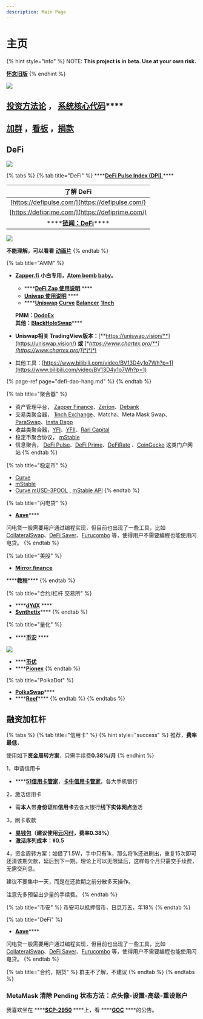 ```yaml
---
description: Main Page
---
```


# 主页



{% hint style="info" %}
NOTE: **This project is in beta. Use at your own risk.**    
  
   [**怀念旧版**](https://guhhhhaa.gitbook.io/bfm-unity-doc-v1/)
{% endhint %}

![](.gitbook/assets/bfm%20%283%29.png)

## [**投资方法论**](https://guhhhhaa.gitbook.io/joinquant/jin-rong-li-lun-zong-jie)  **，** [**系统核心代码**](https://guhhhhaa.gitbook.io/bfm/ruan-jian-bfm-on-python)\*\*\*\*

## [加群](https://guhhhhaa.gitbook.io/bfm/ru-he-jia-ru-wo-men-de-tao-lun-qun-zu) ，[看板](https://trello.com/b/z4aDgNAL/todolist) ，[捐款](https://guhhhhaa.gitbook.io/bfm/juan-zeng-da-shang)

## **DeFi**

![](.gitbook/assets/btc.png)

{% tabs %}
{% tab title="DeFi" %}
\*\*\*\*[**DeFi Pulse Index \(DPI\)** ](https://info.uniswap.org/token/0x1494ca1f11d487c2bbe4543e90080aeba4ba3c2b)\*\*\*\*

| 了解 DeFi |
| :---: |
| [https://defipulse.com/](https://defipulse.com/) |
| [https://defiprime.com/](https://defiprime.com/) |
| \*\*\*\*[**链闻：DeFi**](https://www.chainnews.com/tag_9336.htm)\*\*\*\* |

![](.gitbook/assets/0_f4drzr5wsbt3fbdw.jpeg)

**不能理解，可以看看** [**动画片**](https://www.agefans.tv/play/20200054?playid=2_1)
{% endtab %}

{% tab title="AMM" %}
* [**Zapper.fi** ](https://www.zapper.fi/) **小白专用，**[**Atom bomb baby**](https://music.163.com/song?id=567215077&userid=273670441)**。**

  * \*\*\*\*[**DeFi Zap 使用说明**](https://www.fmz.com/bbs-topic/5371)  ****
  * [**Uniwap    使用说明**](https://www.chainnews.com/articles/522868612900.htm)  ****
  * \*\*\*\*[**Uniswap**](https://app.uniswap.org/) [**Curve**](https://www.curve.com/) [**Balancer**](https://balancer.finance/) [**1Inch**](https://1inch.exchange/)

  **PMM：**[**DodoEx**](https://app.dodoex.io/)  
  **其他：**[**BlackHoleSwap**](https://blackholeswap.com/swap)\*\*\*\*

* **Uniswap相关 TradingView版本：**[**https://uniswap.vision/**](https://uniswap.vision/) **或** [**https://www.chartex.pro/**](https://www.chartex.pro/)\*\*\*\*
* 其他工具：[https://www.bilibili.com/video/BV13D4y1o7Wh?p=1](https://www.bilibili.com/video/BV13D4y1o7Wh?p=1)

{% page-ref page="defi-dao-hang.md" %}
{% endtab %}

{% tab title="聚合器" %}
* 资产管理平台， [Zapper Finance](https://zapper.fi/)、[Zerion](https://zerion.io/)、[Debank](https://debank.com/)
* 交易类聚合器， [1inch Exchange](https://1inch.exchange/)、Matcha、Meta Mask Swap、[ParaSwap](https://paraswap.io/#/)、[Insta Dapp](https://defi.instadapp.io/) 
* 收益类聚合器，[YFI](https://yearn.finance/)、[YFII](https://dfi.money/)、[Rari Capital](https://app.rari.capital/)
* 稳定币聚合协议， [mStable](https://mstable.app/)
* 信息聚合， [DeFi Pulse](https://defipulse.com/)、[DeFi Prime](https://defiprime.com/)、[DeFiRate](https://defirate.com/) 、[CoinGecko](https://www.coingecko.com/) 这类门户网站
{% endtab %}

{% tab title="稳定币" %}
* [Curve](https://www.curve.fi/)
* [mStable](https://mstable.app/#/save)
* [Curve mUSD-3POOL](https://www.curve.fi/musd/deposit) , [mStable API](https://mstable.app/#/earn/curve-musd-3pool)
{% endtab %}

{% tab title="闪电贷" %}
* [**Aave**](https://app.aave.com/)\*\*\*\*

闪电贷一般需要用户通过编程实现，但目前也出现了一些工具，比如 [CollateralSwap](https://collateralswap.com/)、[DeFi Saver](https://app.defisaver.com/)、[Furucombo](https://furucombo.app/) 等，使得用户不需要编程也能使用闪电贷。
{% endtab %}

{% tab title="美股" %}
* [**Mirror.finance**](https://mirror.finance/)

\*\*\*\*[**教程**](https://www.douban.com/group/topic/204847108/)\*\*\*\*
{% endtab %}

{% tab title="合约/杠杆 交易所" %}
* \*\*\*\*[**dYdX**](https://dydx.exchange/) ****
* [**Synthetix**](https://synthetix.io/)\*\*\*\*
{% endtab %}

{% tab title="量化" %}
* \*\*\*\*[**币安**](https://www.binance.com/cn) ****

![](.gitbook/assets/image%20%285%29.png)

* \*\*\*\*[**币优**](https://www.biyou.tech/)
* \*\*\*\*[**Pionex**](https://www.pionex.com/)
{% endtab %}

{% tab title="PolkaDot" %}
* [**PolkaSwap**](https://polkaswap.io/)\*\*\*\*
* \*\*\*\*[**Reef**](https://reef.finance/)\*\*\*\*
{% endtab %}
{% endtabs %}

## 融资加杠杆

{% tabs %}
{% tab title="信用卡" %}
{% hint style="success" %}
推荐，**费率最低**，

使用如下**资金周转方案**，只需手续费**0.38%/月**
{% endhint %}

1，申请信用卡

* \*\*\*\*[**51信用卡管家**](https://www.u51.com/)，[**卡牛信用卡管家**](https://www.kaniu.com/)，各大手机银行

2，激活信用卡

* 需**本人**带**身份证**和**信用卡**去各大银行**线下实体网点**激活

3，刷卡收款

* [**易钱包**](https://yqb.net.cn/)**（建议使用**[**云闪付**](https://yunshanfu.unionpay.com/)**，费率0.38%）**
* **激活序列成本：¥0.5**

4，资金周转方案：如借了1.5W，手中只有1k，那么将1k还进刷出，重复15次即可还清该期欠款，延后到下一期。理论上可以无限延后，这样每个月只需交手续费，无需交利息。

建议不要集中一天，而是在还款期之前分散多天操作。

注意先多预留出少量的手续费。
{% endtab %}

{% tab title="币安" %}
币安可以抵押借币，日息万五，年18%
{% endtab %}

{% tab title="DeFi" %}
* [**Aave**](https://app.aave.com/)\*\*\*\*

闪电贷一般需要用户通过编程实现，但目前也出现了一些工具，比如 [CollateralSwap](https://collateralswap.com/)、[DeFi Saver](https://app.defisaver.com/)、[Furucombo](https://furucombo.app/) 等，使得用户不需要编程也能使用闪电贷。
{% endtab %}

{% tab title="合约，期货" %}
群主不了解，不建议
{% endtab %}
{% endtabs %}

### MetaMask 清除 Pending 状态方法：点头像-设置-高级-重设账户

我喜欢坐在 ****[**SCP-2950**](https://www.bilibili.com/video/BV1ts411g7Qw) ****上，看 ****[**GOC**](https://www.bilibili.com/video/BV1gW411J7eP) ****的公告。

